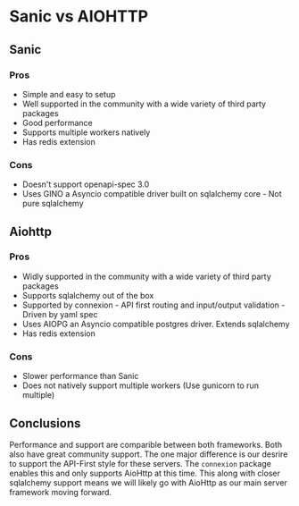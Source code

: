 # Sanic vs AIOHTTP

## Sanic

### Pros

- Simple and easy to setup
- Well supported in the community with a wide variety of third party packages
- Good performance
- Supports multiple workers natively
- Has redis extension

### Cons

- Doesn't support openapi-spec 3.0
- Uses GINO a Asyncio compatible driver built on sqlalchemy core - Not pure sqlalchemy

## Aiohttp

### Pros

- Widly supported in the community with a wide variety of third party packages
- Supports sqlalchemy out of the box
- Supported by connexion - API first routing and input/output validation - Driven by yaml spec
- Uses AIOPG an Asyncio compatible postgres driver. Extends sqlalchemy
- Has redis extension

### Cons

- Slower performance than Sanic
- Does not natively support multiple workers (Use gunicorn to run multiple)

## Conclusions

Performance and support are comparible between both frameworks. Both also have great community support. The one major difference is our desrire to support the API-First style for these servers. The `connexion` package enables this and only supports AioHttp at this time. This along with closer sqlalchemy support means we will likely go with AioHttp as our main server framework moving forward.

